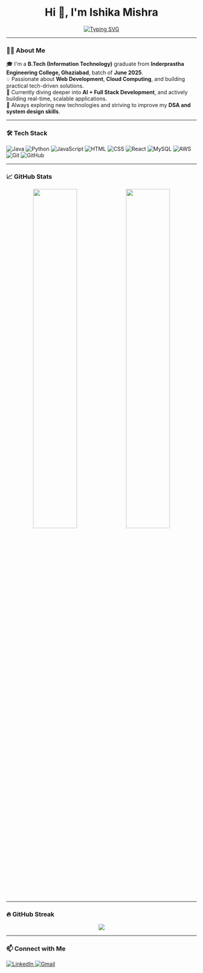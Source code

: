 <h1 align="center">Hi 👋, I'm Ishika Mishra</h1>

<p align="center">
  <a href="https://github.com/Ishikamishra01">
<img src="https://readme-typing-svg.herokuapp.com?font=Fira+Code&size=22&pause=1000&color=F77F00&center=true&vCenter=true&width=435&lines=Engineering%20Graduate%20%282025%29;Cloud%20%7C%20Web%20Developer%20%7C%20AI%20Explorer;Always%20learning%20%26%20building%20%F0%9F%92%BB" alt="Typing SVG" />

  </a>
</p>

---

### 👩‍💻 About Me

🎓 I'm a **B.Tech (Information Technology)** graduate from **Inderprastha Engineering College, Ghaziabad**, batch of **June 2025**.  
💡 Passionate about **Web Development**, **Cloud Computing**, and building practical tech-driven solutions.  
🚀 Currently diving deeper into **AI + Full Stack Development**, and actively building real-time, scalable applications.  
🎯 Always exploring new technologies and striving to improve my **DSA and system design skills**.

---

### 🛠️ Tech Stack

![Java](https://img.shields.io/badge/Java-%23ED8B00.svg?style=flat&logo=java&logoColor=white)
![Python](https://img.shields.io/badge/Python-3670A0?style=flat&logo=python&logoColor=ffdd54)
![JavaScript](https://img.shields.io/badge/JavaScript-F7DF1E?style=flat&logo=javascript&logoColor=black)
![HTML](https://img.shields.io/badge/HTML5-E34F26?style=flat&logo=html5&logoColor=white)
![CSS](https://img.shields.io/badge/CSS3-1572B6?style=flat&logo=css3&logoColor=white)
![React](https://img.shields.io/badge/React-20232A?style=flat&logo=react&logoColor=61DAFB)
![MySQL](https://img.shields.io/badge/MySQL-00000F?style=flat&logo=mysql&logoColor=white)
![AWS](https://img.shields.io/badge/AWS-FF9900?style=flat&logo=amazonaws&logoColor=white)
![Git](https://img.shields.io/badge/Git-F05032?style=flat&logo=git&logoColor=white)
![GitHub](https://img.shields.io/badge/GitHub-181717?style=flat&logo=github&logoColor=white)

---

### 📈 GitHub Stats

<p align="center">
  <img width="48%" src="https://github-readme-stats.vercel.app/api?username=Ishikamishra01&show_icons=true&theme=radical&hide_border=true" />
  <img width="48%" src="https://github-readme-stats.vercel.app/api/top-langs/?username=Ishikamishra01&layout=compact&theme=radical&hide_border=true" />
</p>

---

### 🔥 GitHub Streak

<p align="center">
  <img src="https://github-readme-streak-stats.herokuapp.com/?user=Ishikamishra01&theme=radical&hide_border=true" />
</p>

---

### 📫 Connect with Me

<p align="left">
  <a href="https://www.linkedin.com/in/ishika-mishra-07/" target="_blank">
    <img alt="LinkedIn" src="https://img.shields.io/badge/LinkedIn-blue?style=flat&logo=linkedin&logoColor=white" />
  </a>
  <a href="mailto:ishikamishra.dev@gmail.com" target="_blank">
    <img alt="Gmail" src="https://img.shields.io/badge/Gmail-D14836?style=flat&logo=gmail&logoColor=white" />
  </a>
</p>
